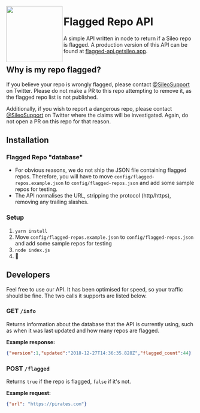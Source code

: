 <img align="left" src="http://getsileo.app/images/sileoicon.png" width="150" height="150"></img>

# Flagged Repo API

A simple API written in node to return if a Sileo repo is flagged. A production version of this API can be found at [flagged-api.getsileo.app](https://flagged-api.getsileo.app).

## Why is my repo flagged?

If you believe your repo is wrongly flagged, please contact [@SileoSupport](https://twitter.com/SileoSupport) on Twitter. Please do not make a PR to this repo attempting to remove it, as the flagged repo list is not published.

Additionally, if you wish to report a dangerous repo, please contact [@SileoSupport](https://twitter.com/SileoSupport) on Twitter where the claims will be investigated. Again, do not open a PR on this repo for that reason.

## Installation 

### Flagged Repo "database"

* For obvious reasons, we do not ship the JSON file containing flagged repos. Therefore, you will have to move `config/flagged-repos.example.json` to `config/flagged-repos.json` and add some sample repos for testing.
* The API normalises the URL, stripping the protocol (http/https), removing any trailing slashes.

### Setup 

1. `yarn install`
2. Move `config/flagged-repos.example.json` to `config/flagged-repos.json` and add some sample repos for testing
3. `node index.js`
4. :tada:

## Developers

Feel free to use our API. It has been optimised for speed, so your traffic should be fine. The two calls it supports are listed below.

### GET `/info`

Returns information about the database that the API is currently using, such as when it was last updated and how many repos are flagged.

**Example response:**

```json
{"version":1,"updated":"2018-12-27T14:36:35.828Z","flagged_count":44}
```

### POST `/flagged`

Returns `true` if the repo is flagged, `false` if it's not.

**Example request:**

```json
{"url": "https://pirates.com"}
```